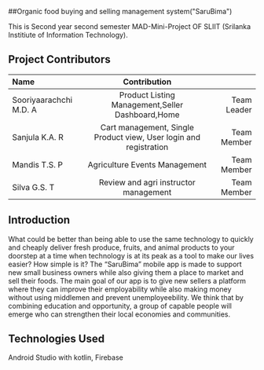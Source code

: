 ##Organic food buying and selling management system("SaruBima")

This is Second year second semester MAD-Mini-Project OF SLIIT (Srilanka Institiute of Information Technology).

## Project Contributors


|   Name | Contribution||
| :---         |     :---:      |          ---: |
| Sooriyaarachchi M.D. A  | Product Listing Management,Seller Dashboard,Home  | Team Leader |
| Sanjula K.A. R      | Cart management, Single Product view, User login and registration | Team Member  |
| Mandis T.S. P      | Agriculture Events Management | Team Member  |
| Silva G.S. T   | Review and agri instructor management  | Team Member     |


## Introduction

What could be better than being able to use the same technology to quickly and cheaply deliver fresh produce, fruits, and animal products to your doorstep at a time when technology is at its peak as a tool to make our lives easier? How simple is it?
The “SaruBima” mobile app is made to support new small business owners while also giving them a place to market and sell their foods. The main goal of our app is to give new sellers a platform where they can improve their employability while also making money without using middlemen and prevent unemployeebility. We think that by combining education and opportunity, a group of capable people will emerge who can strengthen their local economies and communities. 


## Technologies Used

Android Studio with kotlin,
Firebase



